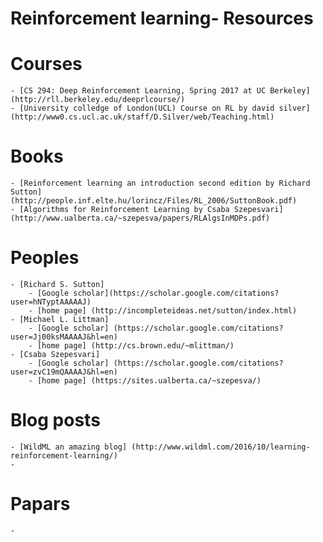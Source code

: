# Reinforcement learning- Resources


# Courses
	- [CS 294: Deep Reinforcement Learning, Spring 2017 at UC Berkeley] (http://rll.berkeley.edu/deeprlcourse/)
 	- [University colledge of London(UCL) Course on RL by david silver] (http://www0.cs.ucl.ac.uk/staff/D.Silver/web/Teaching.html)
# Books 
	- [Reinforcement learning an introduction second edition by Richard Sutton](http://people.inf.elte.hu/lorincz/Files/RL_2006/SuttonBook.pdf)
	- [Algorithms for Reinforcement Learning by Csaba Szepesvari] (http://www.ualberta.ca/~szepesva/papers/RLAlgsInMDPs.pdf)
	
# Peoples
	- [Richard S. Sutton]
		- [Google scholar](https://scholar.google.com/citations?user=hNTyptAAAAAJ)
		- [home page] (http://incompleteideas.net/sutton/index.html)
	- [Michael L. Littman]
		- [Google scholar] (https://scholar.google.com/citations?user=Jj00ksMAAAAJ&hl=en)
		- [home page] (http://cs.brown.edu/~mlittman/)
	- [Csaba Szepesvari]
		- [Google scholar] (https://scholar.google.com/citations?user=zvC19mQAAAAJ&hl=en)
		- [home page] (https://sites.ualberta.ca/~szepesva/)
# Blog posts 
	- [WildML an amazing blog] (http://www.wildml.com/2016/10/learning-reinforcement-learning/)
	- 
# Papars
	- 